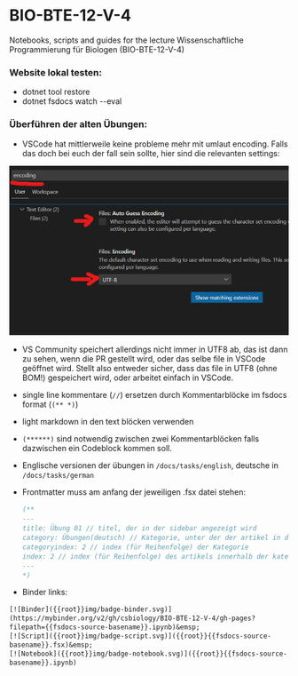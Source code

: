 # BIO-BTE-12-V-4
Notebooks, scripts and guides for the lecture Wissenschaftliche Programmierung für Biologen (BIO-BTE-12-V-4)

### Website lokal testen:

- dotnet tool restore
- dotnet fsdocs watch --eval

### Überführen der alten Übungen:

- VSCode hat mittlerweile keine probleme mehr mit umlaut encoding. Falls das doch bei euch der fall sein sollte, hier sind die relevanten settings:

![](./docs/img/VSCode-encoding.png)

- VS Community speichert allerdings nicht immer in UTF8 ab, das ist dann zu sehen, wenn die PR gestellt wird, oder das selbe file in VSCode geöffnet wird. Stellt also entweder sicher, dass das file in UTF8 (ohne BOM!) gespeichert wird, oder arbeitet einfach in VSCode.
- single line kommentare (`//`) ersetzen durch Kommentarblöcke im fsdocs format (`(** *)`)
- light markdown in den text blöcken verwenden
- `(******)` sind notwendig zwischen zwei Kommentarblöcken falls dazwischen ein Codeblock kommen soll.
- Englische versionen der übungen in `/docs/tasks/english`, deutsche in `/docs/tasks/german`
- Frontmatter muss am anfang der jeweiligen .fsx datei stehen: 

    ```fsharp
    (**
    ---
    title: Übung 01 // titel, der in der sidebar angezeigt wird
    category: Übungen(deutsch) // Kategorie, unter der der artikel in der sidebar eingeordnet wird
    categoryindex: 2 // index (für Reihenfolge) der Kategorie
    index: 2 // index (für Reihenfolge) des artikels innerhalb der kategorie 
    ---
    *)
    ```
- Binder links:
```
[![Binder]({{root}}img/badge-binder.svg)](https://mybinder.org/v2/gh/csbiology/BIO-BTE-12-V-4/gh-pages?filepath={{fsdocs-source-basename}}.ipynb)&emsp;
[![Script]({{root}}img/badge-script.svg)]({{root}}{{fsdocs-source-basename}}.fsx)&emsp;
[![Notebook]({{root}}img/badge-notebook.svg)]({{root}}{{fsdocs-source-basename}}.ipynb)
```
